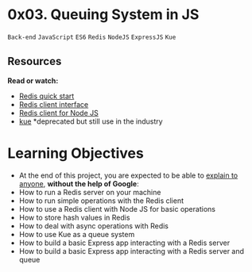 # 0x03. Queuing System in JS
`Back-end` `JavaScript` `ES6` `Redis` `NodeJS` `ExpressJS` `Kue`

## Resources
**Read or watch:**
- [Redis quick start]()
- [Redis client interface]()
- [Redis client for Node JS]()
- [kue]() *deprecated but still use in the industry

# Learning Objectives
- At the end of this project, you are expected to be able to [explain to anyone](), **without the help of Google**:
- How to run a Redis server on your machine
- How to run simple operations with the Redis client
- How to use a Redis client with Node JS for basic operations
- How to store hash values in Redis
- How to deal with async operations with Redis
- How to use Kue as a queue system
- How to build a basic Express app interacting with a Redis server
- How to build a basic Express app interacting with a Redis server and queue